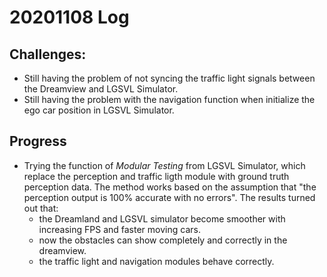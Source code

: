 # 20201108 Log

## Challenges:
- Still having the problem of not syncing the traffic light signals between the Dreamview and LGSVL Simulator. 
- Still having the problem with the navigation function when initialize the ego car position in LGSVL Simulator.

## Progress
- Trying the function of *Modular Testing* from LGSVL Simulator, which replace the perception and traffic ligth module with ground truth perception data. The method works based on the assumption that "the perception output is 100% accurate with no errors". The results turned out that:
  - the Dreamland and LGSVL simulator become smoother with increasing FPS and faster moving cars. 
  - now the obstacles can show completely and correctly in the dreamview.
  - the traffic light and navigation modules behave correctly.
